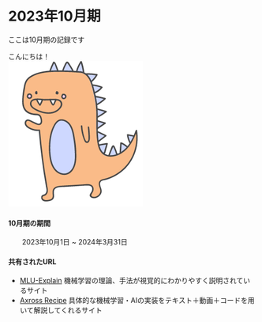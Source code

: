 # 2023年10月期

ここは10月期の記録です

こんにちは！<br>
![image](./image_2024_02_29T13_00_00_059Z.png)<br>


#### 10月期の期間<br>
&ensp;&ensp;&ensp;&ensp;2023年10月1日 ~ 2024年3月31日

#### 共有されたURL
- [MLU-Explain](https://mlu-explain.github.io/)
  機械学習の理論、手法が視覚的にわかりやすく説明されているサイト
- [Axross Recipe](https://axross-recipe.com/recipes)
具体的な機械学習・AIの実装をテキスト＋動画＋コードを用いて解説してくれるサイト

